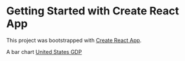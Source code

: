 # Getting Started with Create React App

This project was bootstrapped with [Create React App](https://github.com/facebook/create-react-app).

A bar chart [United States GDP](https://raw.githubusercontent.com/freeCodeCamp/ProjectReferenceData/master/GDP-data.json)
